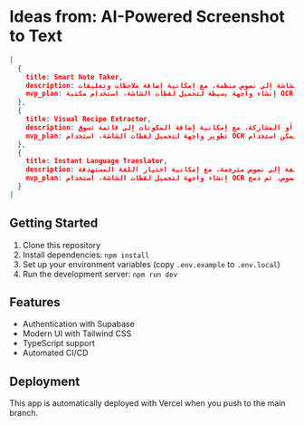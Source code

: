 # Ideas from: AI-Powered Screenshot to Text

```json
[
  {
    title: Smart Note Taker,
    description: أداة تعتمد على الذكاء الاصطناعي لتحويل لقطات الشاشة إلى نصوص منظمة، مع إمكانية إضافة ملاحظات وتعليقات.,
    mvp_plan: إنشاء واجهة بسيطة لتحميل لقطات الشاشة، استخدام مكتبة OCR لتحويل النصوص، ثم تنظيم النصوص في تنسيق قابل للتحرير. يمكن استخدام Firebase لتخزين الملاحظات.
  },
  {
    title: Visual Recipe Extractor,
    description: أداة لتحويل لقطات الشاشة من وصفات الطعام إلى نصوص قابلة للطباعة أو المشاركة، مع إمكانية إضافة المكونات إلى قائمة تسوق.,
    mvp_plan: تطوير واجهة لتحميل لقطات الشاشة، استخدام OCR لاستخراج النصوص، ثم تصميم واجهة لعرض الوصفة مع خيار إضافة المكونات إلى قائمة تسوق. يمكن استخدام Google Sheets لتخزين البيانات.
  },
  {
    title: Instant Language Translator,
    description: أداة لتحويل لقطات الشاشة من نصوص بلغات مختلفة إلى نصوص مترجمة، مع إمكانية اختيار اللغة المستهدفة.,
    mvp_plan: إنشاء واجهة لتحميل لقطات الشاشة، استخدام OCR لاستخراج النصوص، ثم دمج API للترجمة (مثل Google Translate) لترجمة النصوص المستخرجة. يمكن استخدام Node.js لبناء التطبيق.
  }
]
```

## Getting Started

1. Clone this repository
2. Install dependencies: `npm install`
3. Set up your environment variables (copy `.env.example` to `.env.local`)
4. Run the development server: `npm run dev`

## Features

- Authentication with Supabase
- Modern UI with Tailwind CSS
- TypeScript support
- Automated CI/CD

## Deployment

This app is automatically deployed with Vercel when you push to the main branch.